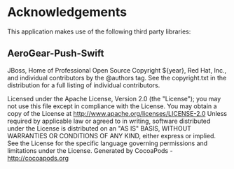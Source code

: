 # Acknowledgements
This application makes use of the following third party libraries:

## AeroGear-Push-Swift

 JBoss, Home of Professional Open Source
 Copyright ${year}, Red Hat, Inc., and individual contributors
 by the @authors tag. See the copyright.txt in the distribution for a
 full listing of individual contributors.

 Licensed under the Apache License, Version 2.0 (the "License");
 you may not use this file except in compliance with the License.
 You may obtain a copy of the License at
 http://www.apache.org/licenses/LICENSE-2.0
 Unless required by applicable law or agreed to in writing, software
 distributed under the License is distributed on an "AS IS" BASIS,
 WITHOUT WARRANTIES OR CONDITIONS OF ANY KIND, either express or implied.
 See the License for the specific language governing permissions and
 limitations under the License.
Generated by CocoaPods - http://cocoapods.org
